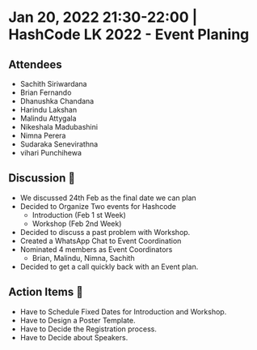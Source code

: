 # Jan 20, 2022 21:30-22:00 | HashCode LK 2022 - Event Planing 

## Attendees

- Sachith Siriwardana
- Brian Fernando
- Dhanushka Chandana
- Harindu Lakshan 
- Malindu Attygala
- Nikeshala Madubashini 
- Nimna Perera
- Sudaraka Senevirathna
- vihari Punchihewa


 ## Discussion 🎯

- We discussed 24th Feb as the final date we can plan
- Decided to Organize Two events for Hashcode 
	- Introduction (Feb 1 st Week) 
	- Workshop (Feb 2nd Week) 
- Decided to discuss a past problem with Workshop. 
- Created a WhatsApp Chat to Event Coordination 
- Nominated 4 members as Event Coordinators 
	- Brian, Malindu, Nimna, Sachith
- Decided to get a call quickly back with an Event plan.


## Action Items 🚧
 
- Have to Schedule Fixed Dates for Introduction and Workshop. 
- Have to Design a Poster Template. 
- Have to Decide the Registration process. 
- Have to Decide about Speakers.

